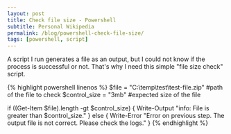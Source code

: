 ```yaml
---
layout: post
title: Check file size - Powershell
subtitle: Personal Wikipedia
permalink: /blog/powershell-check-file-size/
tags: [powershell, script]
---
```


A script I run generates a file as an output, but I could not know if the process is successful or not. That's why I need this simple "file size check" script.

{% highlight powershell linenos %}
$file = "C:\temp\test\test-file.zip"   #path of the file to check
$control_size = "3mb"   #expected size of the file

if ((Get-Item $file).length -gt $control_size) { 
	Write-Output "info: File is greater than $control_size." 
} 
else {
	Write-Error "Error on previous step. The output file is not correct. Please check the logs." 
}
{% endhighlight %}

<br/>
